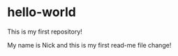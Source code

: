 # hello-world
This is my first repository!

My name is Nick and this is my first read-me file change!
